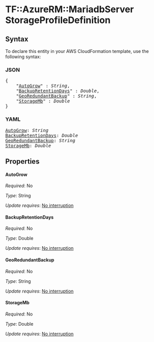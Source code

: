 # TF::AzureRM::MariadbServer StorageProfileDefinition

## Syntax

To declare this entity in your AWS CloudFormation template, use the following syntax:

### JSON

<pre>
{
    "<a href="#autogrow" title="AutoGrow">AutoGrow</a>" : <i>String</i>,
    "<a href="#backupretentiondays" title="BackupRetentionDays">BackupRetentionDays</a>" : <i>Double</i>,
    "<a href="#georedundantbackup" title="GeoRedundantBackup">GeoRedundantBackup</a>" : <i>String</i>,
    "<a href="#storagemb" title="StorageMb">StorageMb</a>" : <i>Double</i>
}
</pre>

### YAML

<pre>
<a href="#autogrow" title="AutoGrow">AutoGrow</a>: <i>String</i>
<a href="#backupretentiondays" title="BackupRetentionDays">BackupRetentionDays</a>: <i>Double</i>
<a href="#georedundantbackup" title="GeoRedundantBackup">GeoRedundantBackup</a>: <i>String</i>
<a href="#storagemb" title="StorageMb">StorageMb</a>: <i>Double</i>
</pre>

## Properties

#### AutoGrow

_Required_: No

_Type_: String

_Update requires_: [No interruption](https://docs.aws.amazon.com/AWSCloudFormation/latest/UserGuide/using-cfn-updating-stacks-update-behaviors.html#update-no-interrupt)

#### BackupRetentionDays

_Required_: No

_Type_: Double

_Update requires_: [No interruption](https://docs.aws.amazon.com/AWSCloudFormation/latest/UserGuide/using-cfn-updating-stacks-update-behaviors.html#update-no-interrupt)

#### GeoRedundantBackup

_Required_: No

_Type_: String

_Update requires_: [No interruption](https://docs.aws.amazon.com/AWSCloudFormation/latest/UserGuide/using-cfn-updating-stacks-update-behaviors.html#update-no-interrupt)

#### StorageMb

_Required_: No

_Type_: Double

_Update requires_: [No interruption](https://docs.aws.amazon.com/AWSCloudFormation/latest/UserGuide/using-cfn-updating-stacks-update-behaviors.html#update-no-interrupt)

